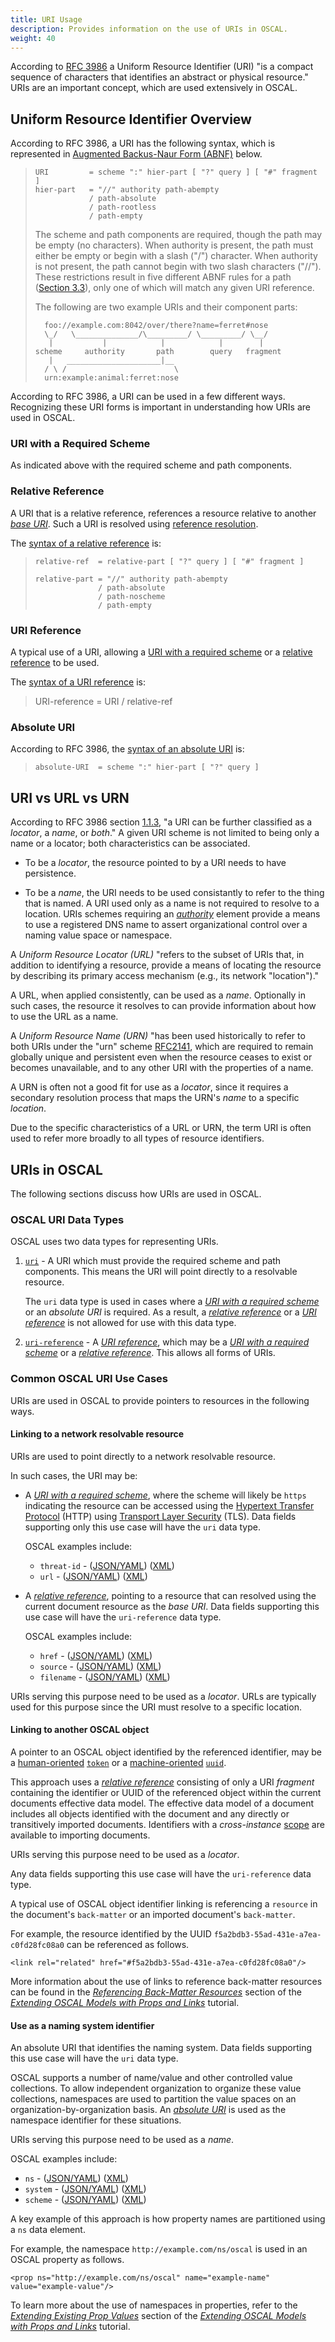 ```yaml
---
title: URI Usage
description: Provides information on the use of URIs in OSCAL.
weight: 40
---
```


According to [RFC 3986](https://www.rfc-editor.org/rfc/rfc3986) a Uniform Resource Identifier (URI) "is a compact sequence of characters that identifies an abstract or physical resource." URIs are an important concept, which are used extensively in OSCAL.

## Uniform Resource Identifier Overview

According to RFC 3986, a URI has the following syntax, which is represented in [Augmented Backus-Naur Form (ABNF)](https://www.rfc-editor.org/rfc/rfc5234.html) below.

> ```
> URI         = scheme ":" hier-part [ "?" query ] [ "#" fragment ]
> hier-part   = "//" authority path-abempty
>             / path-absolute
>             / path-rootless
>             / path-empty
> ```
> 
>   The scheme and path components are required, though the path may be empty (no characters).  When authority is present, the path must either be empty or begin with a slash ("/") character.  When authority is not present, the path cannot begin with two slash characters ("//").  These restrictions result in five different ABNF rules for a path ([Section 3.3](https://www.rfc-editor.org/rfc/rfc3986#section-3.3)), only one of which will match any given URI reference.
>
> The following are two example URIs and their component parts:
>
> ```
>   foo://example.com:8042/over/there?name=ferret#nose
>   \_/   \______________/\_________/ \_________/ \__/
>    |           |            |            |        |
> scheme     authority       path        query   fragment
>    |   _____________________|__
>   / \ /                        \
>   urn:example:animal:ferret:nose
> ```

According to RFC 3986, a URI can be used in a few different ways. Recognizing these URI forms is important in understanding how URIs are used in OSCAL.

### URI with a Required Scheme

As indicated above with the required scheme and path components.

### Relative Reference

A URI that is a relative reference, references a resource relative to another *[base URI](https://www.rfc-editor.org/rfc/rfc3986#section-5.1)*. Such a URI is resolved using [reference resolution](https://www.rfc-editor.org/rfc/rfc3986#section-5).

The [syntax of a relative reference](https://www.rfc-editor.org/rfc/rfc3986#section-4.2) is:

> ```
> relative-ref  = relative-part [ "?" query ] [ "#" fragment ]
>
> relative-part = "//" authority path-abempty
>               / path-absolute
>               / path-noscheme
>               / path-empty
> ```

### URI Reference

A typical use of a URI, allowing a [URI with a required scheme](#uri-with-a-required-scheme) or a [relative reference](#relative-reference) to be used.

The [syntax of a URI reference](https://www.rfc-editor.org/rfc/rfc3986#section-4.1) is:

> URI-reference = URI / relative-ref

### Absolute URI

According to RFC 3986, the [syntax of an absolute URI](https://www.rfc-editor.org/rfc/rfc3986#section-4.3) is:

> ```
> absolute-URI  = scheme ":" hier-part [ "?" query ]
> ```

## URI vs URL vs URN

According to RFC 3986 section [1.1.3](https://www.rfc-editor.org/rfc/rfc3986#section-1.1.3), "a URI can be further classified as a *locator*, a *name*, or *both*." A given URI scheme is not limited to being only a name or a locator; both characteristics can be associated.

- To be a *locator*, the resource pointed to by a URI needs to have persistence.

- To be a *name*, the URI needs to be used consistantly to refer to the thing that is named. A URI used only as a name is not required to resolve to a location. URIs schemes requiring an [*authority*](https://www.rfc-editor.org/rfc/rfc3986#section-3.2) element provide a means to use a registered DNS name to assert organizational control over a naming value space or namespace.

A *Uniform Resource Locator (URL)* "refers to the subset of URIs that, in addition to identifying a resource, provide a means of locating the resource by describing its primary access mechanism (e.g., its network "location")."

A URL, when applied consistently, can be used as a *name*. Optionally in such cases, the resource it resolves to can provide information about how to use the URL as a name.

A *Uniform Resource Name (URN)* "has been used historically to refer to both URIs under the "urn" scheme [RFC2141](https://www.rfc-editor.org/rfc/rfc2141), which are required to remain globally unique and persistent even when the resource ceases to exist or becomes unavailable, and to any other URI with the properties of a name.

A URN is often not a good fit for use as a *locator*, since it requires a secondary resolution process that maps the URN's *name* to a specific *location*.

Due to the specific characteristics of a URL or URN, the term URI is often used to refer more broadly to all types of resource identifiers.

## URIs in OSCAL

The following sections discuss how URIs are used in OSCAL.

### OSCAL URI Data Types

OSCAL uses two data types for representing URIs.

1. [`uri`](/reference/datatypes/#uri) - A URI which must provide the required scheme and path components. This means the URI will point directly to a resolvable resource.

   The `uri` data type is used in cases where a [*URI with a required scheme*](#uri-with-a-required-scheme) or an *absolute URI* is required.  As a result, a [*relative reference*](#relative-reference) or a [*URI reference*](#uri-reference) is not allowed for use with this data type.

2. [`uri-reference`](/reference/datatypes/#uri-reference) - A [*URI reference*](#uri-reference), which may be a [*URI with a required scheme*](#uri-with-a-required-scheme) or a [*relative reference*](#relative-reference). This allows all forms of URIs.

### Common OSCAL URI Use Cases

URIs are used in OSCAL to provide pointers to resources in the following ways.

#### Linking to a network resolvable resource

URIs are used to point directly to a network resolvable resource.

In such cases, the URI may be:

- A [*URI with a required scheme*](#uri-with-a-required-scheme), where the scheme will likely be `https` indicating the resource can be accessed using the [Hypertext Transfer Protocol](https://www.rfc-editor.org/rfc/rfc2616.html) (HTTP) using [Transport Layer Security](https://www.rfc-editor.org/rfc/rfc8446) (TLS). Data fields supporting only this use case will have the `uri` data type.

   OSCAL examples include:

   - `threat-id` - ([JSON/YAML](/reference/latest/complete/json-index/#/threat-id)) ([XML](/reference/latest/complete/xml-index/#/@threat-id))
   - `url` - ([JSON/YAML](/reference/latest/complete/json-index/#/url)) ([XML](/reference/latest/complete/xml-index/#/urls))

- A [*relative reference*](#relative-reference), pointing to a resource that can resolved using the current document resource as the *base URI*. Data fields supporting this use case will have the `uri-reference` data type.

   OSCAL examples include:

   - `href` - ([JSON/YAML](/reference/latest/complete/json-index/#/href)) ([XML](/reference/latest/complete/xml-index/#/@href))
   - `source` - ([JSON/YAML](/reference/latest/complete/json-index/#/source)) ([XML](/reference/latest/complete/xml-index/#/@source))
   - `filename` - ([JSON/YAML](/reference/latest/complete/json-index/#/filename)) ([XML](/reference/latest/complete/xml-index/#/@filename))

URIs serving this purpose need to be used as a *locator*. URLs are typically used for this purpose since the URI must resolve to a specific location.

#### Linking to another OSCAL object

A pointer to an OSCAL object identified by the referenced identifier, may be a [human-oriented](/concepts/identifier-use/#human-oriented) [`token`]() or a [machine-oriented](/concepts/identifier-use/#machine-oriented) [`uuid`](https://pages.nist.gov/OSCAL/reference/datatypes/#uuid).

This approach uses a [*relative reference*](#relative-reference) consisting of only a URI *fragment* containing the identifier or UUID of the referenced object within the current documents effective data model. The effective data model of a document includes all objects identified with the document and any directly or transitively imported documents. Identifiers with a *cross-instance* [scope](/concepts/identifier-use/#scope) are available to importing documents.

URIs serving this purpose need to be used as a *locator*. 

Any data fields supporting this use case will have the `uri-reference` data type.

A typical use of OSCAL object identifier linking is referencing a `resource` in the document's `back-matter` or an imported document's `back-matter`.

For example, the resource identified by the UUID `f5a2bdb3-55ad-431e-a7ea-c0fd28fc08a0` can be referenced as follows.

```
<link rel="related" href="#f5a2bdb3-55ad-431e-a7ea-c0fd28fc08a0"/>
```

More information about the use of links to reference back-matter resources can be found in the [*Referencing Back-Matter Resources*](/learn/tutorials/general/extension/#referencing-back-matter-resources) section of the [*Extending OSCAL Models with Props and Links*](/learn/tutorials/general/extension/) tutorial.

#### Use as a naming system identifier

An absolute URI that identifies the naming system. Data fields supporting this use case will have the `uri` data type.

OSCAL supports a number of name/value and other controlled value collections. To allow independent organization to organize these value collections, namespaces are used to partition the value spaces on an organization-by-organization basis. An [*absolute URI*](#absolute-uri) is used as the namespace identifier for these situations.

URIs serving this purpose need to be used as a *name*.

OSCAL examples include:

- `ns` - ([JSON/YAML](/reference/latest/complete/json-index/#/ns)) ([XML](/reference/latest/complete/xml-index/#/@ns))
- `system` - ([JSON/YAML](/reference/latest/complete/json-index/#/system)) ([XML](/reference/latest/complete/xml-index/#/@system))
- `scheme` - ([JSON/YAML](/reference/latest/complete/json-index/#/scheme)) ([XML](/reference/latest/complete/xml-index/#/@scheme))

A key example of this approach is how property names are partitioned using a `ns` data element.

For example, the namespace `http://example.com/ns/oscal` is used in an OSCAL property as follows.

```
<prop ns="http://example.com/ns/oscal" name="example-name" value="example-value"/>
```
   
To learn more about the use of namespaces in properties, refer to the [*Extending Existing Prop Values*](/learn/tutorials/general/extension/#extending-existing-prop-values) section of the [*Extending OSCAL Models with Props and Links*](/learn/tutorials/general/extension/) tutorial.
